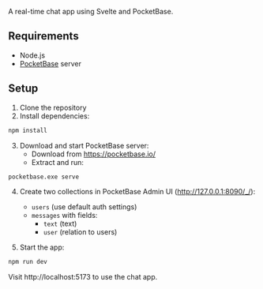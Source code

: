 
A real-time chat app using Svelte and PocketBase.

## Requirements

- Node.js
- [PocketBase](https://pocketbase.io/) server

## Setup

1. Clone the repository
2. Install dependencies:
```bash
npm install
```
3. Download and start PocketBase server:
   - Download from https://pocketbase.io/
   - Extract and run:
```bash
pocketbase.exe serve
```
4. Create two collections in PocketBase Admin UI (http://127.0.0.1:8090/_/):
   - `users` (use default auth settings)
   - `messages` with fields:
     - `text` (text)
     - `user` (relation to users)

5. Start the app:
```bash
npm run dev
```

Visit http://localhost:5173 to use the chat app.